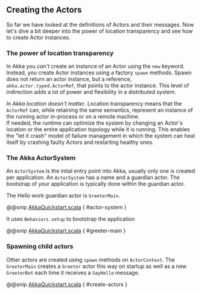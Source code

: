 ## Creating the Actors
 
So far we have looked at the definitions of Actors and their messages. Now let's dive a bit deeper into the power of location transparency and see how to create Actor instances.
 
### The power of location transparency
 
In Akka you *can't* create an instance of an Actor using the `new` keyword. Instead, you create Actor instances using a factory `spawn` methods. 
Spawn does not return an actor instance, but a reference, `akka.actor.typed.ActorRef`, that points to the actor instance. 
This level of indirection adds a lot of power and flexibility in a distributed system. 
 
_In Akka location doesn't matter_. Location transparency means that the `ActorRef` can, while retaining the same semantics, represent an instance of the running actor in-process or on a remote machine.  
If needed, the runtime can optimize the system by changing an Actor's location or the entire application topology while it is running. This enables the "let it crash" model of failure management in which the system can heal itself by crashing faulty Actors and restarting healthy ones.
 
### The Akka ActorSystem

An `ActorSystem` is the intial entry point into Akka, usually only one is created per application.
An `ActorSystem` has a name and a guardian actor. The bootstrap of your application is typically 
done within the guardian actor.

The Hello work guardian actor is `GreeterMain`.

@@snip [AkkaQuickstart.scala](/src/main/g8/src/main/scala/$package$/AkkaQuickstart.scala) { #actor-system }

It uses `Behaviors.setup` to bootstrap the application

@@snip [AkkaQuickstart.scala](/src/main/g8/src/main/scala/$package$/AkkaQuickstart.scala) { #greeter-main }

### Spawning child actors

Other actors are created using `spawn` methods on `ActorContext`. The `GreeterMain` creates a `Greeter` actor
this way on startup as well as a new `GreeterBot` each time it receives a `SayHello` message.
 
@@snip [AkkaQuickstart.scala](/src/main/g8/src/main/scala/$package$/AkkaQuickstart.scala) { #create-actors }
 
